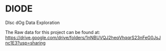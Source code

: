 # DIODE
DIsc dOg Data Exploration

The Raw data for this project can be found at:
https://drive.google.com/drive/folders/1nNBUVQJ2heqVhqqrS23nFeG0JsJnc1E3?usp=sharing
